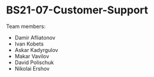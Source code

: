 # BS21-07-Customer-Support
Team members: 
- Damir Afliatonov
- Ivan Kobets
- Askar Kadyrgulov
- Makar Vavilov
- David Polischuk
- Nikolai Ershov
